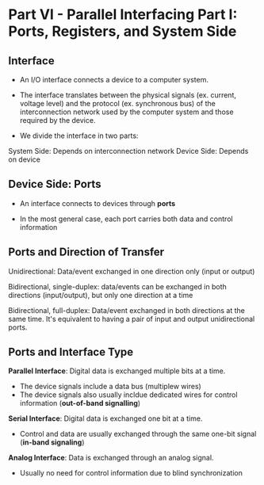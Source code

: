 # Part VI - Parallel Interfacing Part I: Ports, Registers, and System Side

## Interface

- An I/O interface connects a device to a computer system.

- The interface translates between the physical signals (ex. current, voltage level) and the protocol (ex. synchronous bus) of the
interconnection network used by the computer system and those required by the device.

- We divide the interface in two parts:

System Side: Depends on interconnection network
Device Side: Depends on device

## Device Side: Ports

- An interface connects to devices through **ports**

- In the most general case, each port carries both data and control information

## Ports and Direction of Transfer

Unidirectional: Data/event exchanged in one direction only (input or output)

Bidirectional, single-duplex: data/events can be exchanged in both directions (input/output), but only one direction at a time

Bidirectional, full-duplex: Data/event exchanged in both directions at the same time. It's equivalent to having a pair of input and
output unidirectional ports.

## Ports and Interface Type

**Parallel Interface**: Digital data is exchanged multiple bits at a time.
- The device signals include a data bus (multiplew wires)
- The device signals also usually incldue dedicated wires for control information (**out-of-band signalling**)

**Serial Interface**: Digital data is exchanged one bit at a time.
- Control and data are usually exchanged through the same one-bit signal (**in-band signaling**)

**Analog Interface**: Data is exchanged through an analog signal.
- Usually no need for control information due to blind synchronization


